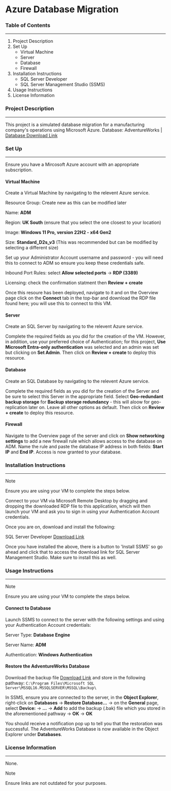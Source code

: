 # Azure Database Migration

### Table of Contents
---
1. Project Description
1. Set Up
   - Virtual Machine
   - Server
   - Database
   - Firewall
1. Installation Instructions
   - SQL Server Developer 
   - SQL Server Management Studio (SSMS)
1. Usage Instructions
1. License Information



### Project Description
---
This project is a simulated database migration for a manufacturing company's operations using Microsoft Azure.
Database: AdventureWorks | [Database Download Link](https://aicore-portal-public-prod-307050600709.s3.eu-west-1.amazonaws.com/project-files/93dd5a0c-212d-48eb-ad51-df521a9b4e9c/AdventureWorks2022.bak)



### Set Up
---
Ensure you have a Mircosoft Azure account with an appropriate subscription. 




#### Virtual Machine
Create a Virtual Machine by navigating to the relevent Azure service.



Resource Group: Create new as this can be modified later 



Name: **ADM**



Region: **UK South** (ensure that you select the one closest to your location) 



Image: **Windows 11 Pro, version 22H2 - x64 Gen2**



Size: **Standard_D2s_v3** (This was recommended but can be modified by selecting a different size)



Set up your Administrator Account username and password - you will need this to connect to ADM so ensure you keep these credentials safe. 



Inbound Port Rules: select **Allow selected ports** -> **RDP (3389)**



Licensing: check the confirmation statment then **Review + create**



Once this resoure has been deployed, navigate to it and on the Overview page click on the **Connect** tab in the top-bar and download the RDP file found here; you will use this to connect to this VM.




#### Server
Create an SQL Server by navigating to the relevent Azure service.



Complete the required fields as you did for the creation of the VM. However, in addition, use your preferred choice of Authentication; for this project, **Use Microsoft Entra-only authentication** was selected and an admin was set but clicking on **Set Admin**. Then click on **Review + create** to deploy this resource. 




#### Database
Create an SQL Database by navigating to the relevent Azure service.


Complete the required fields as you did for the creation of the Server and be sure to select this Server in the appropriate field. Select **Geo-redundant backup storage** for **Backup storage redundancy** - this will aloow for geo-replication later on. Leave all other options as default. Then click on **Review + create** to deploy this resource. 




#### Firewall
Navigate to the Overview page of the server and click on **Show networking settings** to add a new firewall rule which allows access to the database on ADM. Name the rule and paste the database IP address in both fields: **Start IP** and **End IP**. Access is now granted to your database. 



### Installation Instructions
---

> [!NOTE]
> Ensure you are using your VM to complete the steps below.

Connect to your VM via Microsoft Remote Desktop by dragging and dropping the downloaded RDP file to this applicatiion, which will then launch your VM and ask you to sign in using your Authentication Account credentials.

Once you are on, download and install the following: 



SQL Server Developer [Download Link](https://go.microsoft.com/fwlink/p/?linkid=2215158&clcid=0x809&culture=en-gb&country=gb)



Once you have installed the above, there is a button to 'Install SSMS' so go ahead and click that to access the download link for SQL Server Management Studio. Make sure to install this as well.




### Usage Instructions
---

> [!NOTE]
> Ensure you are using your VM to complete the steps below.

#### Connect to Database
Launch SSMS to connect to the server with the following settings and using your Authentication Account credentials: 



Server Type: **Database Engine**



Server Name: **ADM** 



Authentication: **Windows Authentication**



#### Restore the AdventureWorks Database
Download the backup file [Download Link](https://aicore-portal-public-prod-307050600709.s3.eu-west-1.amazonaws.com/project-files/93dd5a0c-212d-48eb-ad51-df521a9b4e9c/AdventureWorks2022.bak) and store in the following pathway: `C:\Program Files\Microsoft SQL Server\MSSQL16.MSSQLSERVER\MSSQL\Backup\`




In SSMS, ensure you are connected to the server, in the **Object Explorer**, right-click on **Databases** -> **Restore Database...** -> on the **General** page, select **Device:** -> **...** -> **Add** to add the backup (.bak) file which you stored in the aforementioned pathway -> **OK** -> **OK**



You should receive a notification pop up to tell you that the restoration was successful. The AdventureWorks Database is now available in the Object Explorer under **Databases**.




### License Information
---
None.




> [!NOTE]
> Ensure links are not outdated for your purposes. 
